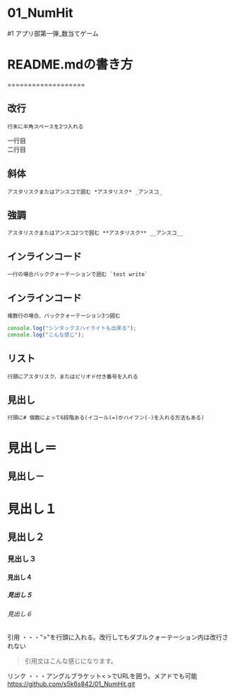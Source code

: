 # 01_NumHit
#1 アプリ部第一弾_数当てゲーム

# README.mdの書き方
===================

改行
----
    行末に半角スペースを2つ入れる
一行目  
二行目  

斜体
----
    アスタリスクまたはアンスコで囲む *アスタリスク* _アンスコ_

強調
----
    アスタリスクまたはアンスコ2つで囲む **アスタリスク** __アンスコ__

インラインコード
----------------
    一行の場合バッククォーテーションで囲む `test write`

インラインコード
----
    複数行の場合、バッククォーテーション3つ囲む
```javascript
console.log("シンタックスハイライトも出来る");  
console.log("こんな感じ");  
```

リスト
------
    行頭にアスタリスク、またはピリオド付き番号を入れる

見出し
-----
    行頭に# 個数によって6段階ある(イコール(=)かハイフン(-)を入れる方法もある)

見出し＝
================
見出し－
----------------
# 見出し１  
## 見出し２  
### 見出し３  
#### 見出し４  
##### 見出し５  
###### 見出し６  
  引用            ・・・">"を行頭に入れる。改行してもダブルクォーテーション内は改行されない  
> 引用文はこんな感じになります。  

  リンク          ・・・アングルブラケット< >でURLを囲う。メアドでも可能  
  <https://github.com/s5k6s842/01_NumHit.git>  
  
